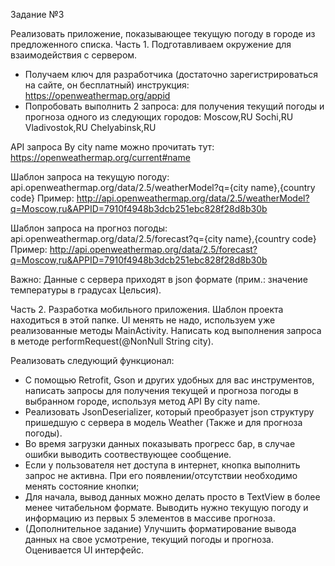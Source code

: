 Задание №3

Реализовать приложение, показывающее текущую погоду в городе из предложенного списка.
Часть 1. Подготавливаем окружение для взаимодействия с сервером.
- Получаем ключ для разработчика (достаточно зарегистрироваться на сайте, он бесплатный) инструкция: https://openweathermap.org/appid
- Попробовать выполнить 2 запроса: для получения текущий погоды и прогноза одного из следующих городов:
Moscow,RU
Sochi,RU
Vladivostok,RU
Chelyabinsk,RU

API запроса By city name можно прочитать тут:
https://openweathermap.org/current#name

Шаблон запроса на текущую погоду: api.openweathermap.org/data/2.5/weatherModel?q={city name},{country code}
Пример: http://api.openweathermap.org/data/2.5/weatherModel?q=Moscow,ru&APPID=7910f4948b3dcb251ebc828f28d8b30b

Шаблон запроса на прогноз погоды: api.openweathermap.org/data/2.5/forecast?q={city name},{country code}
Пример: http://api.openweathermap.org/data/2.5/forecast?q=Moscow,ru&APPID=7910f4948b3dcb251ebc828f28d8b30b

Важно: Данные с сервера приходят в json формате (прим.: значение температуры в градусах Цельсия).

Часть 2. Разработка мобильного приложения.
Шаблон проекта находиться в этой папке.
UI менять не надо, используем уже реализованные методы MainActivity.
Написать код выполнения запроса в методе performRequest(@NonNull String city).

Реализовать следующий функционал:
- С помощью Retrofit, Gson и других удобных для вас инструментов, написать запросы для получения текущей и прогноза погоды в выбранном городе, используя метод API By city name.
- Реализовать JsonDeserializer, который преобразует json структуру пришедшую с сервера в модель Weather (Также и для прогноза погоды).
- Во время загрузки данных показывать прогресс бар, в случае ошибки выводить соотвествующее сообщение.
- Если у пользователя нет доступа в интернет, кнопка выполнить запрос не активна. При его появлении/отсутствии необходимо менять состояние кнопки;
- Для начала, вывод данных можно делать просто в TextView в более менее читабельном формате. Выводить нужно текущую погоду и информацию из первых 5 элементов в массиве прогноза.
- (Дополнительное задание) Улучшить форматирование вывода данных на свое усмотрение, текущий погоды и прогноза. Оценивается UI интерфейс.
